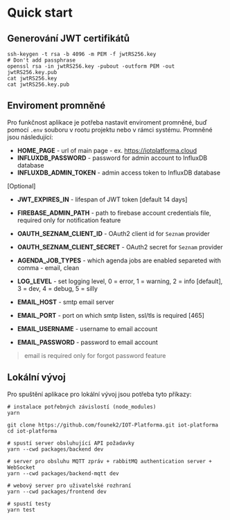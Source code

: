 # Quick start

## Generování JWT certifikátů

```
ssh-keygen -t rsa -b 4096 -m PEM -f jwtRS256.key
# Don't add passphrase
openssl rsa -in jwtRS256.key -pubout -outform PEM -out jwtRS256.key.pub
cat jwtRS256.key
cat jwtRS256.key.pub
```

## Enviroment promněné

Pro funkčnost aplikace je potřeba nastavit enviroment promněné, buď pomocí `.env` souboru v rootu projektu nebo v rámci systému. Promněné jsou následující:

-   **HOME_PAGE** - url of main page - ex. https://iotplatforma.cloud
-   **INFLUXDB_PASSWORD** - password for admin account to InfluxDB database
-   **INFLUXDB_ADMIN_TOKEN** - admin access token to InfluxDB database

[Optional]

-   **JWT_EXPIRES_IN** - lifespan of JWT token [default 14 days]
-   **FIREBASE_ADMIN_PATH** - path to firebase account credentials file, required only for notification feature
-   **OAUTH_SEZNAM_CLIENT_ID** - OAuth2 client id for `Seznam` provider
-   **OAUTH_SEZNAM_CLIENT_SECRET** - OAuth2 secret for `Seznam` provider
-   **AGENDA_JOB_TYPES** - which agenda jobs are enabled separeted with comma - email, clean
-   **LOG_LEVEL** - set logging level, 0 = error, 1 = warning, 2 = info [default], 3 = dev, 4 = debug, 5 = silly

-   **EMAIL_HOST** - smtp email server
-   **EMAIL_PORT** - port on which smtp listen, ssl/tls is required [465]
-   **EMAIL_USERNAME** - username to email account
-   **EMAIL_PASSWORD** - password to email account

> email is required only for forgot password feature

## Lokální vývoj

Pro spuštění aplikace pro lokální vývoj jsou potřeba tyto příkazy:

```
# instalace potřebných závislostí (node_modules)
yarn

git clone https://github.com/founek2/IOT-Platforma.git iot-platforma
cd iot-platforma

# spustí server obsluhující API požadavky
yarn --cwd packages/backend dev

# server pro obsluhu MQTT zpráv + rabbitMQ authentication server + WebSocket
yarn --cwd packages/backend-mqtt dev

# webový server pro uživatelské rozhraní
yarn --cwd packages/frontend dev

# spustí testy
yarn test
```
